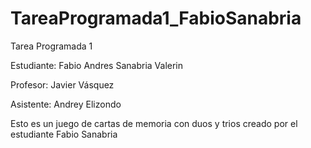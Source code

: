 # TareaProgramada1_FabioSanabria
Tarea Programada 1

Estudiante: Fabio Andres Sanabria Valerin

Profesor: Javier Vásquez

Asistente: Andrey Elizondo

Esto es un juego de cartas de memoria con duos y trios creado por el estudiante Fabio Sanabria
